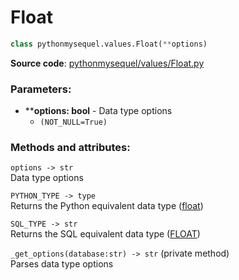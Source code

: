 # Float

```python
class pythonmysequel.values.Float(**options)
```

**Source code**: [pythonmysequel/values/Float.py](https://github.com/jasonli0616/PythonMySequel/blob/main/pythonmysequel/values/Float.py)

### Parameters:
- ****options: bool** - Data type options
  - `(NOT_NULL=True)`

### Methods and attributes:
`options -> str`\
Data type options

`PYTHON_TYPE -> type`\
Returns the Python equivalent data type ([float](https://docs.python.org/3/library/functions.html#float))

`SQL_TYPE -> str`\
Returns the SQL equivalent data type ([FLOAT](https://dev.mysql.com/doc/refman/8.0/en/floating-point-types.html))

`_get_options(database:str) -> str` (private method)\
Parses data type options